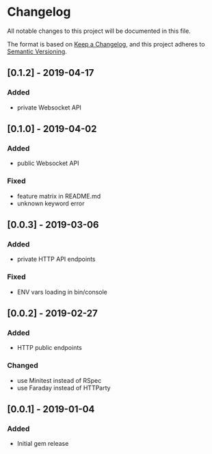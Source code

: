 # Changelog

 All notable changes to this project will be documented in this file.

The format is based on [Keep a Changelog](https://keepachangelog.com/en/1.0.0/),
and this project adheres to [Semantic Versioning](https://semver.org/spec/v2.0.0.html).

## [0.1.2] - 2019-04-17
### Added
- private Websocket API

## [0.1.0] - 2019-04-02
### Added
- public Websocket API
### Fixed
- feature matrix in README.md
- unknown keyword error

## [0.0.3] - 2019-03-06
### Added
- private HTTP API endpoints
### Fixed
- ENV vars loading in bin/console

## [0.0.2] - 2019-02-27
### Added
- HTTP public endpoints
### Changed
- use Minitest instead of RSpec
- use Faraday instead of HTTParty

## [0.0.1] - 2019-01-04
### Added
- Initial gem release
